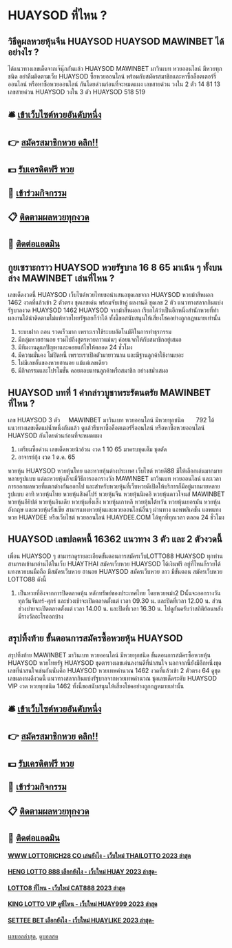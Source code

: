 # HUAYSOD ที่ไหน ?
## วิธีดูผลหวยหุ้นจีน HUAYSOD HUAYSOD MAWINBET ได้อย่างไร ?
ได้แนวทางเลขเด็ดจากเจ๊นุ๊กกันแล้ว HUAYSOD MAWINBET มาวินเบท หวยออนไลน์ มีหวยทุกชนิด อย่าลืมติดตามเว็บ HUAYSOD ซื้อหวยออนไลน์ พร้อมกับสมัครสมาชิกและหาซื้อล็อตเตอร์รี่ออนไลน์ หรือหาซื้อหวยออนไลน์ กันโดยด่วนก่อนที่จะหมดแผง
เลขสายด่วน วงใน 2 ตัว 14 81 13
เลขสายด่วน HUAYSOD วงใน 3 ตัว HUAYSOD 518 519

## 🛎 [เข้าเว็บไซต์หวยอันดับหนึ่ง](https://bit.ly/3BG5bNw)
## 👉 [สมัครสมาชิกหวย คลิก!!](https://bit.ly/3BG5bNw)
## 💵 [รับเครดิตฟรี หวย](https://bit.ly/3C3mvgS)
## 👑 [เข้าร่วมกิจกรรม](https://bit.ly/3C3mvgS)
## 📋 [ติดตามผลหวยทุกงวด](https://bit.ly/3C3mvgS)
## 📱 [ติดต่อแอดมิน](https://bit.ly/3C3mvgS)

## กูยเซราะกราว HUAYSOD หวยรัฐบาล 16 8 65 มาเน้น ๆ ทั้งบน ล่าง MAWINBET เล่นที่ไหน ?
เลขเด็ดงวดนี้ HUAYSOD เว็บไซต์หวยไทยขอนำเสนอชุดเลขจาก HUAYSOD หวยม้าสีหมอก 1462 งวดที่แล้วเข้า 2 ตัวตรง ชุดเลขเด่น พร้อมจับเข้าคู่ ผลงานดี ชุดเลข 2 ตัว แนวทางสลากกินแบ่งรัฐบาลงวด HUAYSOD 1462 HUAYSOD จากม้าสีหมอก เรียกได้ว่าเป็นอีกหนึ่งสำนักหวยที่ทำผลงานได้น่าติดตามไม่แพ้หวยไทยรัฐเลยก็ว่าได้ ทั้งนี้ขอสนับสนุนให้เสี่ยงโชคอย่างถูกกฎหมายเท่านั้น
1. ระบบฝาก ถอน รวดเร็วมาก เพราะเราใช้ระบบอัตโนมัติในการทำธุรกรรม
2. มีกลุ่มหวยฮานอย รวมไปถึงสูตรหวยลาวแม่นๆ ค่อยแจกให้กับสมาชิกอยู่เสมอ
3. มีทีมงานดูแลปัญหาและคอยแก้ไขให้ตลอด 24 ชั่วโมง
4. มีความมั่นคง ไม่ปิดหนี้ เพราะเราเปิดตัวมายาวนาน และมีฐานลูกค้าใช้งานเยอะ
5. ไม่มีเลขอั้นของหวยฮานอย แม้แต่เลขเดียว
6. มีกิจกรรมและโปรโมชั่น คอยตอบแทนลูกค้าหรือสมาชิก อย่างสม่ำเสมอ

## HUAYSOD บทที่ 1 คำกล่าวบูชาพระรัตนตรัย MAWINBET ที่ไหน ?
เลข HUAYSOD 3 ตัว     MAWINBET มาวินเบท หวยออนไลน์ มีหวยทุกชนิด       792
ได้แนวทางเลขเด็ดแม่น้ำหนึ่งกันแล้ว ดูแล้วรีบหาซื้อล็อตเตอร์รี่ออนไลน์ หรือหาซื้อหวยออนไลน์ HUAYSOD กันโดยด่วนก่อนที่จะหมดแผง
1. เตรียมซื้อด่วน เลขเด็ดหวยน้าอ้วน งวด 1 10 65 มาครบชุดเต็ม ชุดตัด
2. อาจารย์กุ้ง งวด 1 ต.ค. 65

หวยหุ้น HUAYSOD หวยหุ้นไทย และหวยหุ้นต่างประเทศ เว็บไซต์ หวยดี88 มีให้เลือกเล่นมากมายหลายรูปแบบ แต่ละหวยหุ้นก็จะมีวิธีการออกรางวัล MAWINBET มาวินเบท หวยออนไลน์ และเวลาการออกผลหวยที่แตกต่างกันออกไป และสำหรับหวยหุ้นที่เว็บหวยดีเปิดให้บริการก็มีอยู่มากมายหลายรูปแบบ
อาทิ หวยหุ้นไทย หวยหุ้นสิงค์โปร์ หวยหุ้นจีน หวยหุ้นนิเคอิ หวยหุ้นดาวโจนส์ MAWINBET หวยหุ้นอียิปต์ หวยหุ้นอินเดีย หวยหุ้นฮั่งเส็ง หวยหุ้นเกาหลี หวยหุ้นไต้หวัน หวยหุ้นเยอรมัน หวยหุ้นอังกฤษ และหวยหุ้นรัสเซีย
สามารแทงหวยหุ้นและหวยออนไลน์อื่นๆ ผ่านทาง แอพพลิเคชั่น แอพแทงหวย HUAYDEE หรือเว็บไซต์ หวยออนไลน์ HUAYDEE.COM ได้ทุกที่ทุกเวลา ตลอด 24 ชั่วโมง

## HUAYSOD เลขปลดหนี้ 16362 แนวทาง 3 ตัว และ 2 ตัวงวดนี้
เพื่อน HUAYSOD ๆ สามารถดูรายละเอียดขั้นตอนการสมัครเว็บLOTTO88 HUAYSOD ทุกท่านสามารถเข้ามาอ่านได้ในเว็บ HUAYTHAI
สมัครเว็บหวย HUAYSOD ได้เงินฟรี อยู่ที่ไหนก็รวยได้ แทงหวยบนมือถือ มีสมัครเว็บหวย ฮานอย HUAYSOD สมัครเว็บหวย ลาว มีขั้นตอน สมัครเว็บหวย LOTTO88 ดังนี้
1. เป็นหวยที่อิงจากการปิดตลาดหุ้น หลักทรัพย์ของประเทศไทย โดยหวยพม่า2 Dนั้นจะออกรางวันทุกวันจันทร์-ศุกร์ และช่วงเช้าจะเปิดตลาดตั้งแต่ เวลา 09.30 น. และปิดที่เวลา 12.00 น. ส่วนช่วงบ่ายจะเปิดตลาดตั้งแต่ เวลา 14.00 น. และปิดที่เวลา 16.30 น. ไปดูกันครับว่าสถิติย้อนหลังมีรางวัลอะไรออกบ้าง

## สรุปทิ้งท้าย ขั้นตอนการสมัครซื้อหวยหุ้น HUAYSOD
สรุปทิ้งท้าย MAWINBET มาวินเบท หวยออนไลน์ มีหวยทุกชนิด ขั้นตอนการสมัครซื้อหวยหุ้น HUAYSOD หวยไทยรัฐ HUAYSOD ชุดตารางเลขเด่นลงานดีที่น่าสนใจ นอกจากนี้ยังมีอีกหนึ่งชุดเลขที่น่าสนใจเช่นกันนั่นคือ HUAYSOD หวยเทพคำนวณ 1462 งวดที่แล้วเข้า 2 ตัวตรง 64 ดูชุดเลขผลงานดีงวดนี้ แนวทางสลากกินแบ่งรัฐบาลจากหวยเทพคำนวณ ชุดเลขเด็ดระดับ HUAYSOD VIP งวด หวยทุกชนิด 1462 ทั้งนี้ขอสนับสนุนให้เสี่ยงโชคอย่างถูกกฎหมายเท่านั้น

## 🛎 [เข้าเว็บไซต์หวยอันดับหนึ่ง](https://bit.ly/3BG5bNw)
## 👉 [สมัครสมาชิกหวย คลิก!!](https://bit.ly/3BG5bNw)
## 💵 [รับเครดิตฟรี หวย](https://bit.ly/3C3mvgS)
## 👑 [เข้าร่วมกิจกรรม](https://bit.ly/3C3mvgS)
## 📋 [ติดตามผลหวยทุกงวด](https://bit.ly/3C3mvgS)
## 📱 [ติดต่อแอดมิน](https://bit.ly/3C3mvgS)

#### [WWW LOTTORICH28 CO เล่นยังไง - เว็บใหม่ THAILOTTO 2023 ล่าสุด](https://atom.io/themes/www%20lottorich28%20co%20เล่นยังไง%20-%20เว็บใหม่%20thailotto%202023%20ล่าสุด)
#### [HENG LOTTO 888 เลือกยังไง - เว็บใหม่ HUAY 2023 ล่าสุด-](https://atom.io/themes/heng%20lotto%20888%20เลือกยังไง%20-%20เว็บใหม่%20huay%202023%20ล่าสุด-)
#### [LOTTO8 ที่ไหน - เว็บใหม่ CAT888 2023 ล่าสุด](https://atom.io/themes/lotto8%20ที่ไหน%20-%20เว็บใหม่%20cat888%202023%20ล่าสุด)
#### [KING LOTTO VIP ดูที่ไหน - เว็บใหม่ HUAY999 2023 ล่าสุด](https://atom.io/themes/king%20lotto%20vip%20ดูที่ไหน%20-%20เว็บใหม่%20huay999%202023%20ล่าสุด)
#### [SETTEE BET เลือกยังไง - เว็บใหม่ HUAYLIKE 2023 ล่าสุด-](https://atom.io/themes/settee%20bet%20เลือกยังไง%20-%20เว็บใหม่%20huaylike%202023%20ล่าสุด-)

[ผลบอลล่าสุด](https://siamsport.tv "ผลบอลล่าสุด"), [ดูบอลสด](https://siamsport.tv/ดูบอลสด "ดูบอลสด")